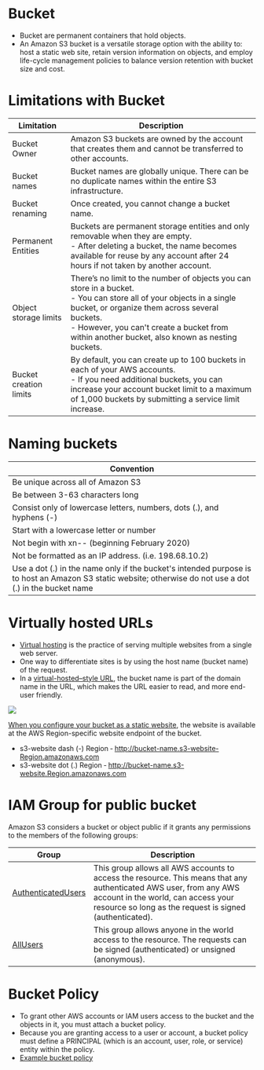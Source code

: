 
# Bucket
- Bucket are permanent containers that hold objects.
- An Amazon S3 bucket is a versatile storage option with the ability to: host a static web site, retain version information on objects, and employ life-cycle management policies to balance version retention with bucket size and cost.

# Limitations with Bucket

| Limitation             | Description                                                                                                                                                                                                                                                                     |
|------------------------|---------------------------------------------------------------------------------------------------------------------------------------------------------------------------------------------------------------------------------------------------------------------------------|
| Bucket Owner           | Amazon S3 buckets are owned by the account that creates them and cannot be transferred to other accounts.                                                                                                                                                                       |
| Bucket names           | Bucket names are globally unique.  There can be no duplicate names within the entire S3 infrastructure.                                                                                                                                                                         |
| Bucket renaming        | Once created, you cannot change a bucket name.                                                                                                                                                                                                                                  |
| Permanent Entities     | Buckets are permanent storage entities and only removable when they are empty. <br/>- After deleting a bucket, the name becomes available for reuse by any account after 24 hours if not taken by another account.                                                              |
| Object storage limits  | There’s no limit to the number of objects you can store in a bucket. <br/>- You can store all of your objects in a single bucket, or organize them across several buckets. <br/>- However, you can't create a bucket from within another bucket, also known as nesting buckets. |
| Bucket creation limits | By default, you can create up to 100 buckets in each of your AWS accounts. <br/>- If you need additional buckets, you can increase your account bucket limit to a maximum of 1,000 buckets by submitting a service limit increase.                                              |

# Naming buckets

| Convention                                                                                                                                                |
|-----------------------------------------------------------------------------------------------------------------------------------------------------------|
| Be unique across all of Amazon S3                                                                                                                         |
| Be between 3-63 characters long                                                                                                                           |
| Consist only of lowercase letters, numbers, dots (.), and hyphens (-)                                                                                     |
| Start with a lowercase letter or number                                                                                                                   |
| Not begin with xn-- (beginning February 2020)                                                                                                             |
| Not be formatted as an IP address. (i.e. 198.68.10.2)                                                                                                     |
| Use a dot (.) in the name only if the bucket's intended purpose is to host an Amazon S3 static website; otherwise do not use a dot (.) in the bucket name |

# Virtually hosted URLs
- [Virtual hosting](https://docs.aws.amazon.com/AmazonS3/latest/userguide/VirtualHosting.html) is the practice of serving multiple websites from a single web server. 
- One way to differentiate sites is by using the host name (bucket name) of the request. 
- In a [virtual-hosted–style URL](https://docs.aws.amazon.com/AmazonS3/latest/userguide/VirtualHosting.html), the bucket name is part of the domain name in the URL, which makes the URL easier to read, and more end-user friendly.

![](https://i0.wp.com/solidfish.com/wp-content/uploads/2018/01/Screen-Shot-2020-01-25-at-6.59.43-PM.png?resize=827%2C396&ssl=1)

[When you configure your bucket as a static website](https://docs.aws.amazon.com/AmazonS3/latest/userguide/WebsiteEndpoints.html), the website is available at the AWS Region-specific website endpoint of the bucket.
- s3-website dash (-) Region ‐ http://bucket-name.s3-website-Region.amazonaws.com
- s3-website dot (.) Region ‐ http://bucket-name.s3-website.Region.amazonaws.com

# IAM Group for public bucket
Amazon S3 considers a bucket or object public if it grants any permissions to the members of the following groups:

| Group                                                                                 | Description                                                                                                                                                                                                          |
|---------------------------------------------------------------------------------------|----------------------------------------------------------------------------------------------------------------------------------------------------------------------------------------------------------------------|
| [AuthenticatedUsers](https://docs.aws.amazon.com/IAM/latest/UserGuide/id_groups.html) | This group allows all AWS accounts to access the resource. This means that any authenticated AWS user, from any AWS account in the world, can access your resource so long as the request is signed (authenticated). |
| [AllUsers](https://docs.aws.amazon.com/IAM/latest/UserGuide/id_groups.html)           | This group allows anyone in the world access to the resource. The requests can be signed (authenticated) or unsigned (anonymous).                                                                                    |

# Bucket Policy
- To grant other AWS accounts or IAM users access to the bucket and the objects in it, you must attach a bucket policy. 
- Because you are granting access to a user or account, a bucket policy must define a PRINCIPAL (which is an account, user, role, or service) entity within the policy.
- [Example bucket policy](../../../2_SecurityAndIdentityServices/1_IdentityServices/samplePolicies/buckeyPolicy.md)
